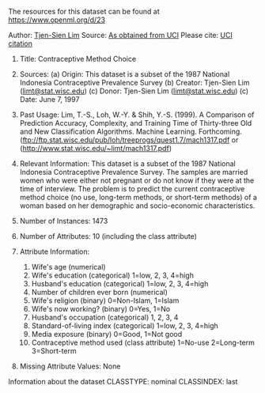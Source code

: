 The resources for this dataset can be found at https://www.openml.org/d/23

Author: [Tjen-Sien Lim](limt@stat.wisc.edu) 
Source: [As obtained from UCI](https://archive.ics.uci.edu/ml/datasets/Contraceptive+Method+Choice)
Please cite: [UCI citation](https://archive.ics.uci.edu/ml/citation_policy.html)

1. Title: Contraceptive Method Choice
 
 2. Sources:
    (a) Origin:  This dataset is a subset of the 1987 National Indonesia
                 Contraceptive Prevalence Survey
    (b) Creator: Tjen-Sien Lim (limt@stat.wisc.edu)
    (c) Donor:   Tjen-Sien Lim (limt@stat.wisc.edu)
    (c) Date:    June 7, 1997
 
 3. Past Usage:
    Lim, T.-S., Loh, W.-Y. & Shih, Y.-S. (1999). A Comparison of
    Prediction Accuracy, Complexity, and Training Time of Thirty-three
    Old and New Classification Algorithms. Machine Learning. Forthcoming.
    (ftp://ftp.stat.wisc.edu/pub/loh/treeprogs/quest1.7/mach1317.pdf or
    (http://www.stat.wisc.edu/~limt/mach1317.pdf)
 
 4. Relevant Information:
    This dataset is a subset of the 1987 National Indonesia Contraceptive
    Prevalence Survey. The samples are married women who were either not 
    pregnant or do not know if they were at the time of interview. The 
    problem is to predict the current contraceptive method choice 
    (no use, long-term methods, or short-term methods) of a woman based 
    on her demographic and socio-economic characteristics.
 
 5. Number of Instances: 1473
 
 6. Number of Attributes: 10 (including the class attribute)
 
 7. Attribute Information:
 
    1. Wife's age                     (numerical)
    2. Wife's education               (categorical)      1=low, 2, 3, 4=high
    3. Husband's education            (categorical)      1=low, 2, 3, 4=high
    4. Number of children ever born   (numerical)
    5. Wife's religion                (binary)           0=Non-Islam, 1=Islam
    6. Wife's now working?            (binary)           0=Yes, 1=No
    7. Husband's occupation           (categorical)      1, 2, 3, 4
    8. Standard-of-living index       (categorical)      1=low, 2, 3, 4=high
    9. Media exposure                 (binary)           0=Good, 1=Not good
    10. Contraceptive method used     (class attribute)  1=No-use 
                                                         2=Long-term
                                                         3=Short-term
 
 8. Missing Attribute Values: None

 Information about the dataset
 CLASSTYPE: nominal
 CLASSINDEX: last